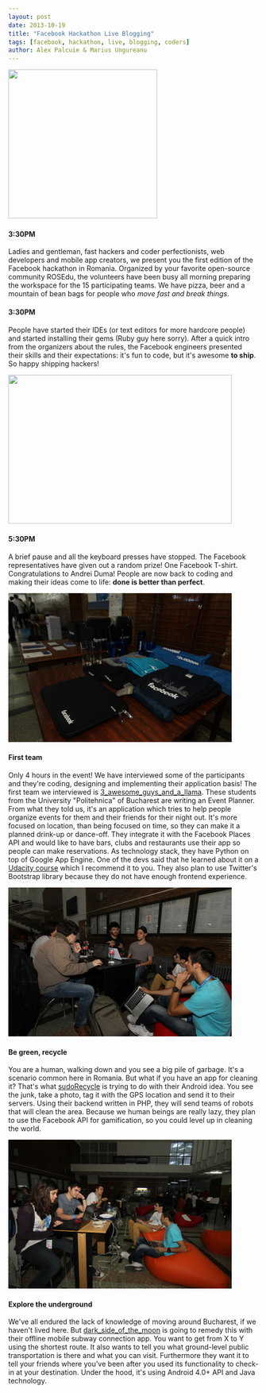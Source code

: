 ```yaml
---
layout: post
date: 2013-10-19
title: "Facebook Hackathon Live Blogging"
tags: [facebook, hackathon, live, blogging, coders]
author: Alex Palcuie & Marius Ungureanu
---
```


<div class='right'>
<img width="300" height="300" src="http://distilleryimage10.ak.instagram.com/b88daa3e38a911e3893622000a1fcd0b_7.jpg">
</div>

#### 3:30PM

Ladies and gentleman, fast hackers and coder perfectionists, web developers and mobile app creators, we present you the first edition of the Facebook hackathon in Romania. Organized by your favorite open-source community ROSEdu, the volunteers have been busy all morning preparing the workspace for the 15 participating teams. We have pizza, beer and a mountain of bean bags for people who _move fast and break things_.

<div style="clear:both;"></div>

#### 3:30PM

People have started their IDEs (or text editors for more hardcore people) and started installing their gems (Ruby guy here sorry). After a quick intro from the organizers about the rules, the Facebook engineers presented their skills and their expectations: it's fun to code, but it's awesome **to ship**. So happy shipping hackers!


<div class="center">
<img width="450" height="300" src="https://fbcdn-sphotos-g-a.akamaihd.net/hphotos-ak-ash3/1381306_602864479775589_1298026562_n.jpg">
</div>

#### 5:30PM

A brief pause and all the keyboard presses have stopped. The Facebook representatives have given out a random prize! One Facebook T-shirt. Congratulations to Andrei Duma! People are now back to coding and making their ideas come to life: **done is better than perfect**.

<div class="center">
<img width="450" height="300" src="assets/facebook-hackathon/premii_facebook.jpg">
</div>

#### First team

Only 4 hours in the event! We have interviewed some of the participants and they're coding, designing and implementing their application basis! The first team we interviewed is [3_awesome_guys_and_a_llama](https://github.com/rosedu/3_awesome_guyes_and_a_llama). These students from the University "Politehnica" of Bucharest are writing an Event Planner. From what they told us, it's an application which tries to help people organize events for them and their friends for their night out. It's more focused on location, than being focused on time, so they can make it a planned drink-up or dance-off. They integrate it with the Facebook Places API and would like to have bars, clubs and restaurants use their app so people can make reservations. As technology stack, they have Python on top of Google App Engine. One of the devs said that he learned about it on a [Udacity course](https://www.udacity.com/course/cs253) which I recommend it to you. They also plan to use Twitter's Bootstrap library because they do not have enough frontend experience.

<div class="center">
<img width="450" height="300" src="assets/facebook-hackathon/two_guys_llama.JPG">
</div>

#### Be green, recycle

You are a human, walking down and you see a big pile of garbage. It's a scenario common here in Romania. But what if you have an app for cleaning it? That's what [sudoRecycle](https://github.com/rosedu/sudoRecycle) is trying to do with their Android idea. You see the junk, take a photo, tag it with the GPS location and send it to their servers. Using their backend written in PHP, they will send teams of robots that will clean the area. Because we human beings are really lazy, they plan to use the Facebook API for gamification, so you could level up in cleaning the world.

<div class="center">
<img width="450" height="300" src="assets/facebook-hackathon/sudo_recycle.JPG">
</div>

#### Explore the underground

We've all endured the lack of knowledge of moving around Bucharest, if we haven't lived here. But [dark_side_of_the_moon](https://github.co/rosedu/Dark_side_of_the_moon) is going to remedy this with their offline mobile subway connection app. You want to get from X to Y using the shortest route. It also wants to tell you what ground-level public transportation is there and what you can visit. Furthermore they want it to tell your friends where you've been after you used its functionality to check-in at your destination. Under the hood, it's using Android 4.0+ API and Java technology.
